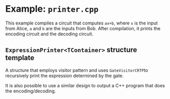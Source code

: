 # Example: `printer.cpp`

This example compiles a circuit that computes `ax+b`, where `x` is the input from Alice, `a` and `b` are the inputs from Bob. After compilation, it prints the encoding circuit and the decoding circuit.

## `ExpressionPrinter<TContainer>` structure template

A structure that employs visitor pattern and uses `GateVisitorCRTP`to recursively print the expression determined by the gate.

It is also possible to use a similar design to output a C++ program that does the encoding/decoding.
